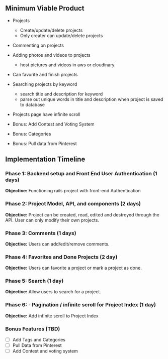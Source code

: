 # <h2> Minimum Viable Product

* Projects
  * Create/update/delete projects
  * Only creater can update/delete projects
* Commenting on projects
* Adding photos and videos to projects
  * host pictures and videos in aws or cloudinary
* Can favorite and finish projects
* Searching projects by keyword
  * search title and description for keyword
  * parse out unique words in title and description when project is saved to database
* Projects page have infinite scroll

* Bonus: Add Contest and Voting System
* Bonus: Categories
* Bonus: Pull data from Pinterest

## Implementation Timeline

### Phase 1: Backend setup and Front End User Authentication (1 days)

**Objective:** Functioning rails project with front-end Authentication

### Phase 2: Project Model, API, and components (2 days)

**Objective:** Project can be created, read, edited and destroyed through
the API. User can only modify their own projects.

### Phase 3: Comments (1 days)

**Objective:** Users can add/edit/remove comments.

### Phase 4: Favorites and Done Projects (2 day)

**Objective:** Users can favorite a project or mark a project as done.

### Phase 5: Search (1 day)

**Objective:** Allow users to search for a project.

### Phase 6: - Pagination / infinite scroll for Project Index (1 day)

**Objective:** Add infinite scroll to Project Index

### Bonus Features (TBD)
- [ ] Add Tags and Categories
- [ ] Pull Data from Pinterest
- [ ] Add Contest and voting system

